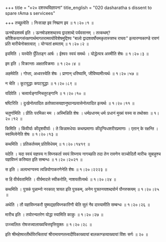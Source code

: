 +++
title = "०२० दशरथविज्ञापना"
title_english = "020 dasharatha s dissent to spare rAma s servicees"

+++
तच्छुत्वेति । निःसञ्ज्ञ इव निष्प्राण इव  ॥  १।२०।१ ॥   

  

ऊनषोडशवर्ष इति । ऊनषोडशशब्दस्य द्वादशाब्दे पर्यवसानम् । तत्कथम्? कौशिकयागसंरक्षणार्थमागतरामवयोविशेषमुद्दिश्य "बालो द्वादशवर्षोयमकृतास्त्रश्च राघवः" इत्यारण्यकाण्डे रावणं प्रति मारीचेनोक्तत्वात् । योग्यतां क्षमताम्  ॥  १।२०।२ ॥   

  

इयमिति । यस्येति पुँल्लिङ्ग आर्षः । ईश्वरः स्वयं समर्थः । योद्धेत्यत्र अस्मीति शेषः  ॥  १।२०।३ ॥   

  

इम इति । विक्रान्ताः अक्षतविक्रमाः  ॥  १।२०।४ ॥   

  

अहमेवेति । गोप्ता, अध्वरस्येति शेषः । प्राणान् धरिष्यामि, जीविष्यामीत्यर्थः  ॥  १।२०।५७ ॥   

  

न चेति । कूटयुद्धाः कपटयुद्धाः  ॥  १।२०।८९ ॥   

  

यदिवेति । चत्वार्यङ्गानिचतुरङ्गानि  ॥  १।२०।१० ॥   

  

षष्टिरिति । दुःखेनोत्पादितः व्रतोपवासयज्ञानुष्ठानप्रयासेनोत्पादित इत्यर्थः  ॥  १।२०।११ ॥   

  

चतुर्णामिति । प्रीतिः परमिका मम । अस्मिन्निति शेषः । धर्मप्रधानम् धर्मः प्रधानं मुख्यं यस्य स तथोक्तः  ॥  १।२०।१२ ॥   

  

किमिति । किंवीर्याः कीदृशवीर्याः । ते किन्नामधेयाः कथम्प्रमाणाः कीदृग्विधशरीरप्रमाणाः । एतान् के रक्षन्ति । स्वामित्वेनेति शेषः  ॥  १।२०।१३ ॥   

  

कथमिति । प्रतिकर्तव्यम् प्रतिविधेयम्  ॥  १।२०।१४१९ ॥   

  

यदेति । यदा स्वयं यज्ञस्य न विघ्नकर्ता स्वयं विघ्नाय नागच्छति तदा तेन रावणेन सञ्चोदितौ मारीचः सुबाहुश्च यज्ञविघ्नं करिष्यत इति सम्बन्धः  ॥  १।२०।२०२१ ॥   

  

स इति । अल्पभाग्यस्य त्वन्नियोगाकरणेनेति शेषः  ॥  १।२०।२२२३ ॥   

  

स हि वीर्यवतामिति । वीर्यमादत्ते स्वीकरोति, नाशयतीत्यर्थः  ॥  १।२०।२४ ॥   

  

कथमिति । पुत्रकं पुन्नाम्नो नरकात् त्रायत इति पुत्रकम्, अनेन पुत्रतनयशब्दयोर्न पौनरुक्त्यम्  ॥  १।२०।२५ ॥   

  

अथेति । तौ यज्ञविघ्नकरौ युष्मद्यज्ञविघ्नकारिणौ चेति सुतं नैव दास्यामीति सम्बन्धः  ॥  १।२०।२६ ॥   

  

मारीच इति । तयोरन्यतरेण योद्धा स्यामिति काकुः  ॥  १।२०।२७ ॥   

  

उज्ज्वलितः रोषजज्वालाख्यचित्तवृत्तियुक्तः  ॥  १।२०।२८ ॥   

  

इति श्रीमहेश्वरतीर्थविरचितायां श्रीरामायणतत्त्वदीपिकाख्यायां बालकाण्डव्याख्यायां विंशः सर्गः  ॥  २०  ॥   

  

  

